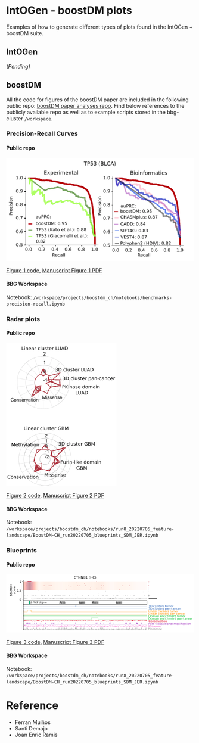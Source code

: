 # IntOGen - boostDM plots

Examples of how to generate different types of plots found in the IntOGen + boostDM suite.

## IntOGen
*(Pending)*
<!--- Include a examples from intogen --->

## boostDM
All the code for figures of the boostDM paper are included in the following public repo: [boostDM paper analyses repo](https://github.com/bbglab/boostdm-analyses). 
Find below references to the publicly available repo as well as to example scripts stored in the bbg-cluster ``/workspace``.

### Precision-Recall Curves

#### Public repo
![BBGWiki edit online tutorial](../assets/images/PRC_example.png)

[Figure 1 code](https://github.com/bbglab/boostdm-analyses/tree/master/Figure1), [Manuscript Figure 1 PDF](https://github.com/bbglab/boostdm-analyses/blob/master/figures_paper/Figure1.pdf)

#### BBG Workspace
Notebook: ``/workspace/projects/boostdm_ch/notebooks/benchmarks-precision-recall.ipynb``

### Radar plots

#### Public repo
![BBGWiki edit online tutorial](../assets/images/radar_plot_example.png)

[Figure 2 code](https://github.com/bbglab/boostdm-analyses/tree/master/Figure2), [Manuscript Figure 2 PDF](https://github.com/bbglab/boostdm-analyses/blob/master/figures_paper/Figure2.pdf)

#### BBG Workspace
Notebook: ``/workspace/projects/boostdm_ch/notebooks/run8_20220705_feature-landscape/BoostDM-CH_run20220705_blueprints_SDM_JER.ipynb``

### Blueprints

#### Public repo
![BBGWiki edit online tutorial](../assets/images/blueprint_example.png)

[Figure 3 code](https://github.com/bbglab/boostdm-analyses/tree/master/Figure3), [Manuscript Figure 3 PDF](https://github.com/bbglab/boostdm-analyses/blob/master/figures_paper/Figure3.pdf)

#### BBG Workspace
Notebook: ``/workspace/projects/boostdm_ch/notebooks/run8_20220705_feature-landscape/BoostDM-CH_run20220705_blueprints_SDM_JER.ipynb``

# Reference
* Ferran Muiños
* Santi Demajo
* Joan Enric Ramis
